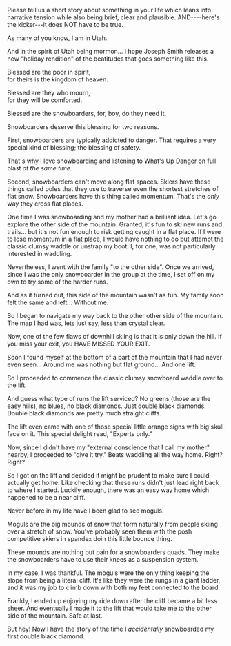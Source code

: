 Please tell us a short story about something in your life which leans into narrative tension while also being brief, clear and plausible. AND----here's the kicker---it does NOT have to be true.


As many of you know, I am in Utah.

And in the spirit of Utah being mormon... I hope Joseph Smith releases a new "holiday rendition" of the beatitudes that goes something like this. 

Blessed are the poor in spirit,  
for theirs is the kingdom of heaven.

Blessed are they who mourn,  
for they will be comforted.

Blessed are the snowboarders,
for, boy, do they need it.


Snowboarders deserve this blessing for two reasons.

First, snowboarders are typically addicted to danger. 
That requires a very special kind of blessing; the blessing of safety. 

That's why I love snowboarding and listening to What's Up Danger on full blast *at the same time.*

Second, snowboarders can't move along flat spaces.
Skiers have these things called poles that they use to traverse even the shortest stretches of flat snow. 
Snowboarders have this thing called momentum. That's the *only* way they cross flat places.


One time I was snowboarding and my mother had a brilliant idea. Let's go explore the other side of the mountain. 
Granted, it's fun to ski new runs and trails... but it's not fun enough to risk getting caught in a flat place. 
If I were to lose momentum in a flat place, I would have nothing to do but attempt the classic clumsy waddle or unstrap my boot. I, for one, was not particularly interested in  waddling. 

Nevertheless, I went with the family "to the other side". 
Once we arrived, since I was the only snowboarder in the group at the time, I set off on my own to try some of the harder runs.

And as it turned out, this side of the mountain wasn't as fun.  My family soon felt the same and left... Without me.

So I began to navigate my way back to the other other side of the mountain. 
The map I had was, lets just say, less than crystal clear. 

Now, one of the few flaws of downhill skiing is that it is only down the hill. 
If you miss your exit, you HAVE MISSED YOUR EXIT.

Soon I found myself at the bottom of a part of the mountain that I had never even seen... Around me was nothing but flat ground... And one lift.

So I proceeded to commence the classic clumsy snowboard waddle over to the lift.

And guess what type of runs the lift serviced? No greens (those are the easy hills), no blues, no black diamonds. Just double black diamonds. Double black diamonds are pretty much straight cliffs.

The lift even came with one of those special little orange signs with big skull face on it. This special delight read, "Experts only."

Now, since I didn't have my "external conscience that I call my mother" nearby, I proceeded to "give it try." Beats waddling all the way home. Right? Right?

So I got on the lift and decided it might be prudent to make sure I could actually get home. Like checking that these runs didn't just lead right back to where I started.
Luckily enough, there was an easy way home which happened to be a near cliff.

Never before in my life have I been glad to see moguls. 

Moguls are the big mounds of snow that form naturally from people skiing over a stretch of snow. You've probably seen them with the posh competitive skiers in spandex doin this little bounce thing. 

These mounds are nothing but pain for a snowboarders quads. They make the snowboarders have to use their knees as a suspension system.

In my case, I was thankful. The moguls were the only thing keeping the slope from being a literal cliff. It's like they were the rungs in a giant ladder, and it was my job to climb down with both my feet connected to the board.

Frankly, I ended up enjoying my ride down after the cliff became a bit less sheer. 
And eventually I made it to the lift that would take me to the other side of the mountain. 
Safe at last.

But hey! Now I have the story of the time I *accidentally* snowboarded my first double black diamond.

